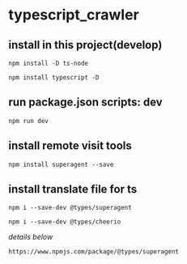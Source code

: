 # typescript_crawler

## install in this project(develop)

`npm install -D ts-node `

`npm install typescript -D`

## run package.json scripts: dev

`npm run dev`

## install remote visit tools

`npm install superagent --save`

## install translate file for ts

`npm i --save-dev @types/superagent`

`npm i --save-dev @types/cheerio`

_details below_

`https://www.npmjs.com/package/@types/superagent`

